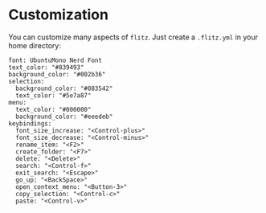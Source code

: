 # Customization

You can customize many aspects of `flitz`. Just create a `.flitz.yml` in your
home directory:

```
font: UbuntuMono Nerd Font
text_color: "#839493"
background_color: "#002b36"
selection:
  background_color: "#083542"
  text_color: "#5e7a87"
menu:
  text_color: "#000000"
  background_color: "#eeedeb"
keybindings:
  font_size_increase: "<Control-plus>"
  font_size_decrease: "<Control-minus>"
  rename_item: "<F2>"
  create_folder: "<F7>"
  delete: "<Delete>"
  search: "<Control-f>"
  exit_search: "<Escape>"
  go_up: "<BackSpace>"
  open_context_menu: "<Button-3>"
  copy_selection: "<Control-c>"
  paste: "<Control-v>"
```
